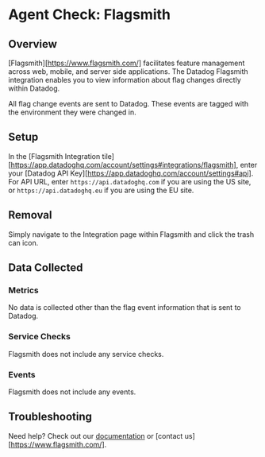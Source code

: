 # Agent Check: Flagsmith

## Overview

[Flagsmith][https://www.flagsmith.com/] facilitates feature management across web, mobile, and server side applications. The Datadog Flagsmith integration enables you to view information about flag changes directly within Datadog.

All flag change events are sent to Datadog. These events are tagged with the environment they were changed in.

## Setup

In the [Flagsmith Integration tile][https://app.datadoghq.com/account/settings#integrations/flagsmith], enter your [Datadog API Key][https://app.datadoghq.com/account/settings#api]. For API URL, enter `https://api.datadoghq.com` if you are using the US site, or `https://api.datadoghq.eu` if you are using the EU site.

## Removal

Simply navigate to the Integration page within Flagsmith and click the trash can icon.

## Data Collected

### Metrics

No data is collected other than the flag event information that is sent to Datadog.

### Service Checks

Flagsmith does not include any service checks.

### Events

Flagsmith does not include any events.

## Troubleshooting

Need help? Check out our [documentation](https://docs.flagsmith.com/integrations/datadog/) or [contact us][https://www.flagsmith.com/].

[1]: https://docs.datadoghq.com/account_management/api-app-keys/#api-keys
